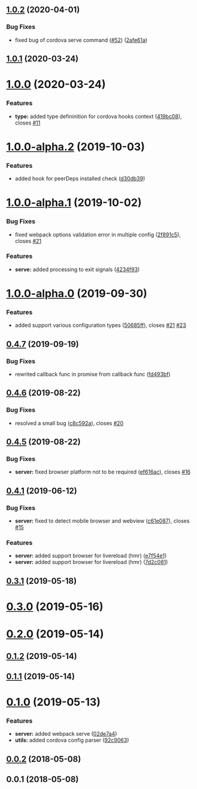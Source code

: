 <a name="1.0.2"></a>

## [1.0.2](https://github.com/kotarella1110/cordova-plugin-webpack/compare/v1.0.1...v1.0.2) (2020-04-01)

### Bug Fixes

- fixed bug of cordova serve command ([#52](https://github.com/kotarella1110/cordova-plugin-webpack/issues/52)) ([2afe61a](https://github.com/kotarella1110/cordova-plugin-webpack/commit/2afe61a))

<a name="1.0.1"></a>

## [1.0.1](https://github.com/kotarella1110/cordova-plugin-webpack/compare/v1.0.0...v1.0.1) (2020-03-24)

<a name="1.0.0"></a>

# [1.0.0](https://github.com/kotarella1110/cordova-plugin-webpack/compare/v1.0.0-alpha.2...v1.0.0) (2020-03-24)

### Features

- **type:** added type defininition for cordova hooks context ([419bc08](https://github.com/kotarella1110/cordova-plugin-webpack/commit/419bc08)), closes [#11](https://github.com/kotarella1110/cordova-plugin-webpack/issues/11)

<a name="1.0.0-alpha.2"></a>

# [1.0.0-alpha.2](https://github.com/kotarella1110/cordova-plugin-webpack/compare/v1.0.0-alpha.1...v1.0.0-alpha.2) (2019-10-03)

### Features

- added hook for peerDeps installed check ([d30db39](https://github.com/kotarella1110/cordova-plugin-webpack/commit/d30db39))

<a name="1.0.0-alpha.1"></a>

# [1.0.0-alpha.1](https://github.com/kotarella1110/cordova-plugin-webpack/compare/v1.0.0-alpha.0...v1.0.0-alpha.1) (2019-10-02)

### Bug Fixes

- fixed webpack options validation error in multiple config ([2f891c5](https://github.com/kotarella1110/cordova-plugin-webpack/commit/2f891c5)), closes [#21](https://github.com/kotarella1110/cordova-plugin-webpack/issues/21)

### Features

- **serve:** added processing to exit signals ([4234f93](https://github.com/kotarella1110/cordova-plugin-webpack/commit/4234f93))

<a name="1.0.0-alpha.0"></a>

# [1.0.0-alpha.0](https://github.com/kotarella1110/cordova-plugin-webpack/compare/v0.4.7...v1.0.0-alpha.0) (2019-09-30)

### Features

- added support various configuration types ([50685ff](https://github.com/kotarella1110/cordova-plugin-webpack/commit/50685ff)), closes [#21](https://github.com/kotarella1110/cordova-plugin-webpack/issues/21) [#23](https://github.com/kotarella1110/cordova-plugin-webpack/issues/23)

<a name="0.4.7"></a>

## [0.4.7](https://github.com/kotarella1110/cordova-plugin-webpack/compare/v0.4.6...v0.4.7) (2019-09-19)

### Bug Fixes

- rewrited callback func in promise from callback func ([fd493bf](https://github.com/kotarella1110/cordova-plugin-webpack/commit/fd493bf))

<a name="0.4.6"></a>

## [0.4.6](https://github.com/kotarella1110/cordova-plugin-webpack/compare/v0.4.5...v0.4.6) (2019-08-22)

### Bug Fixes

- resolved a small bug ([c8c592a](https://github.com/kotarella1110/cordova-plugin-webpack/commit/c8c592a)), closes [#20](https://github.com/kotarella1110/cordova-plugin-webpack/issues/20)

<a name="0.4.5"></a>

## [0.4.5](https://github.com/kotarella1110/cordova-plugin-webpack/compare/v0.4.1...v0.4.5) (2019-08-22)

### Bug Fixes

- **server:** fixed browser platform not to be required ([ef616ac](https://github.com/kotarella1110/cordova-plugin-webpack/commit/ef616ac)), closes [#16](https://github.com/kotarella1110/cordova-plugin-webpack/issues/16)

<a name="0.4.1"></a>

## [0.4.1](https://github.com/kotarella1110/cordova-plugin-webpack/compare/v0.3.1...v0.4.1) (2019-06-12)

### Bug Fixes

- **server:** fixed to detect mobile browser and webview ([c61e087](https://github.com/kotarella1110/cordova-plugin-webpack/commit/c61e087)), closes [#15](https://github.com/kotarella1110/cordova-plugin-webpack/issues/15)

### Features

- **server:** added support browser for livereload (hmr) ([e7f54e1](https://github.com/kotarella1110/cordova-plugin-webpack/commit/e7f54e1))
- **server:** added support browser for livereload (hmr) ([7d2c081](https://github.com/kotarella1110/cordova-plugin-webpack/commit/7d2c081))

<a name="0.3.1"></a>

## [0.3.1](https://github.com/kotarella1110/cordova-plugin-webpack/compare/v0.3.0...v0.3.1) (2019-05-18)

<a name="0.3.0"></a>

# [0.3.0](https://github.com/kotarella1110/cordova-plugin-webpack/compare/v0.2.0...v0.3.0) (2019-05-16)

<a name="0.2.0"></a>

# [0.2.0](https://github.com/kotarella1110/cordova-plugin-webpack/compare/v0.1.2...v0.2.0) (2019-05-14)

<a name="0.1.2"></a>

## [0.1.2](https://github.com/kotarella1110/cordova-plugin-webpack/compare/v0.1.1...v0.1.2) (2019-05-14)

<a name="0.1.1"></a>

## [0.1.1](https://github.com/kotarella1110/cordova-plugin-webpack/compare/v0.1.0...v0.1.1) (2019-05-14)

<a name="0.1.0"></a>

# [0.1.0](https://github.com/kotarella1110/cordova-plugin-webpack/compare/v0.0.2...v0.1.0) (2019-05-13)

### Features

- **server:** added webpack serve ([02de7a4](https://github.com/kotarella1110/cordova-plugin-webpack/commit/02de7a4))
- **utils:** added cordova config parser ([92c9063](https://github.com/kotarella1110/cordova-plugin-webpack/commit/92c9063))

<a name="0.0.2"></a>

## [0.0.2](https://github.com/kotarella1110/cordova-plugin-webpack/compare/v0.0.1...v0.0.2) (2018-05-08)

<a name="0.0.1"></a>

## 0.0.1 (2018-05-08)
